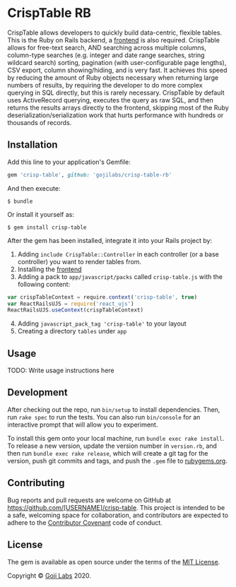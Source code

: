 # CrispTable RB

CrispTable allows developers to quickly build data-centric, flexible tables. This is the Ruby on Rails backend, a [frontend](https://github.com/gojilabs/crisp-table-js) is also required. CrispTable allows for free-text search, AND searching across multiple columns, column-type searches (e.g. integer and date range searches, string wildcard search) sorting, pagination (with user-configurable page lengths), CSV export, column showing/hiding, and is very fast. It achieves this speed by reducing the amount of Ruby objects necessary when returning large numbers of results, by requiring the developer to do more complex querying in SQL directly, but this is rarely necessary. CrispTable by default uses ActiveRecord querying, executes the query as raw SQL, and then returns the results arrays directly to the frontend, skipping most of the Ruby deserialization/serialization work that hurts performance with hundreds or thousands of records.

## Installation

Add this line to your application's Gemfile:

```ruby
gem 'crisp-table', github: 'gojilabs/crisp-table-rb'
```

And then execute:

    $ bundle

Or install it yourself as:

    $ gem install crisp-table

After the gem has been installed, integrate it into your Rails project by:

1. Adding `include CrispTable::Controller` in each controller (or a base controller) you want to render tables from.
2. Installing the [frontend](https://github.com/gojilabs/crisp-table-js)
3. Adding a pack to `app/javascript/packs` called `crisp-table.js` with the following content:
```javascript
var crispTableContext = require.context('crisp-table', true)
var ReactRailsUJS = require('react_ujs')
ReactRailsUJS.useContext(crispTableContext)
```
4. Adding `javascript_pack_tag 'crisp-table'` to your layout
5. Creating a directory `tables` under `app`

## Usage

TODO: Write usage instructions here

## Development

After checking out the repo, run `bin/setup` to install dependencies. Then, run `rake spec` to run the tests. You can also run `bin/console` for an interactive prompt that will allow you to experiment.

To install this gem onto your local machine, run `bundle exec rake install`. To release a new version, update the version number in `version.rb`, and then run `bundle exec rake release`, which will create a git tag for the version, push git commits and tags, and push the `.gem` file to [rubygems.org](https://rubygems.org).

## Contributing

Bug reports and pull requests are welcome on GitHub at https://github.com/[USERNAME]/crisp-table. This project is intended to be a safe, welcoming space for collaboration, and contributors are expected to adhere to the [Contributor Covenant](http://contributor-covenant.org) code of conduct.

## License

The gem is available as open source under the terms of the [MIT License](http://opensource.org/licenses/MIT).

Copyright © [Goji Labs](https://www.gojilabs.com) 2020.
